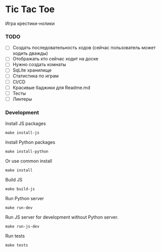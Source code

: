 # Tic Tac Toe

Игра крестики-нолики

### TODO
- [ ] Создать последовательность ходов (сейчас пользователь может ходить дважды)
- [ ] Отображать кто сейчас ходит на доске
- [ ] Нужно создать комнаты
- [ ] SqLite хранилище
- [ ] Статистика по играм
- [ ] CI/CD
- [ ] Красивые баджики для Readme.md
- [ ] Тесты
- [ ] Линтеры

### Development

Install JS packages

```shell
make install-js
```

Install Python packages

```shell
make install-python
```

Or use common install

```shell
make install
```

Build JS

```shell
make build-js
```

Run Python server

```shell
make run-dev
```

Run JS server for development without Python server.

```shell
make run-js-dev
```

Run tests

```shell
make tests
```